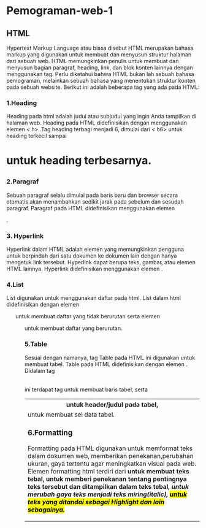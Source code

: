 # Pemograman-web-1
## HTML
Hypertext Markup Language atau biasa disebut HTML merupakan bahasa markup yang digunakan untuk membuat dan menyusun struktur halaman dari sebuah web. HTML memungkinkan penulis untuk membuat dan menyusun bagian paragraf, heading, link, dan blok konten lainnya dengan menggunakan tag. Perlu diketahui bahwa HTML bukan lah sebuah bahasa pemograman, melainkan sebuah bahasa yang menentukan struktur konten pada sebuah website.
Berikut ini adalah beberapa tag yang ada pada HTML:
### 1.Heading
Heading pada html adalah judul atau subjudul yang ingin Anda tampilkan di halaman web. Heading pada HTML didefinisikan dengan menggunakan elemen < h> .Tag heading terbagi menjadi 6, dimulai dari < h6> untuk heading terkecil sampai <h1> untuk heading terbesarnya. 
### 2.Paragraf
Sebuah paragraf selalu dimulai pada baris baru dan browser secara otomatis akan menambahkan sedikit jarak pada sebelum dan sesudah paragraf. Paragraf pada HTML didefinisikan menggunakan elemen <p>.
### 3. Hyperlink
Hyperlink dalam HTML adalah elemen yang memungkinkan pengguna untuk berpindah dari satu dokumen ke dokumen lain dengan hanya mengetuk link tersebut. Hyperlink dapat berupa teks, gambar, atau elemen HTML lainnya. Hyperlink didefinisikan menggunakan elemen <a>.
### 4.List
List digunakan untuk menggunakan daftar pada html. List dalam html didefinisikan dengan elemen <ul> untuk membuat daftar yang tidak berurutan serta elemen <ol> untuk membuat daftar yang berurutan.
### 5.Table
Sesuai dengan namanya, tag Table pada HTML ini digunakan untuk membuat tabel. Table pada HTML didefinisikan dengan elemen <table>. Didalam tag <table> ini terdapat tag <th> untuk header/judul pada tabel, <tr> untuk membuat baris tabel, serta <td> untuk membuat sel data tabel.
### 6.Formatting
Formatting pada HTML digunakan untuk memformat teks dalam dokumen web, memberikan penekanan,perubahan ukuran, gaya tertentu agar meningkatkan visual pada web. Elemen formatting html terdiri dari <b> untuk membuat teks tebal, <string> untuk memberi penekanan tentang pentingnya teks tersebut dan ditampilkan dalam teks tebal, <i> untuk merubah gaya teks menjadi teks miring(italic), <mark> untuk teks yang ditandai sebagai Highlight dan lain sebagainya.
